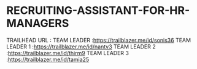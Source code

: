 # RECRUITING-ASSISTANT-FOR-HR-MANAGERS
TRAILHEAD URL : 
TEAM LEADER :https://trailblazer.me/id/sonis36
TEAM LEADER 1 :https://trailblazer.me/id/nantv3
TEAM LEADER 2 :https://trailblazer.me/id/thirm9
TEAM LEADER 3 :https://trailblazer.me/id/tamia25
